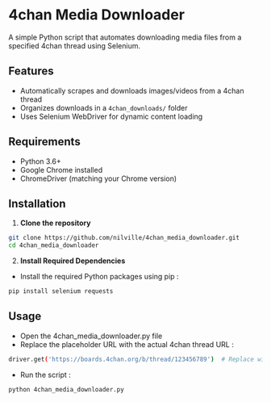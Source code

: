 # 4chan Media Downloader

A simple Python script that automates downloading media files from a specified 4chan thread using Selenium.

## Features

- Automatically scrapes and downloads images/videos from a 4chan thread
- Organizes downloads in a `4chan_downloads/` folder
- Uses Selenium WebDriver for dynamic content loading

## Requirements

- Python 3.6+
- Google Chrome installed
- ChromeDriver (matching your Chrome version)

## Installation

1. **Clone the repository**
```bash
git clone https://github.com/nilville/4chan_media_downloader.git
cd 4chan_media_downloader
```

2. **Install Required Dependencies**

- Install the required Python packages using pip :
```bash
pip install selenium requests 
```

## Usage 

- Open the 4chan_media_downloader.py file 
- Replace the placeholder URL with the actual 4chan thread URL :
```bash
driver.get('https://boards.4chan.org/b/thread/123456789')  # Replace with actual thread URL
```
- Run the script : 
```bash
python 4chan_media_downloader.py
```
